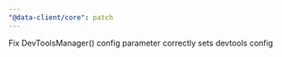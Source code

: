 ```yaml
---
"@data-client/core": patch
---
```


Fix DevToolsManager() config parameter correctly sets devtools config
